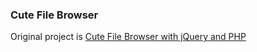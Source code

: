 ### Cute File Browser
Original project is [Cute File Browser with jQuery and PHP](https://tutorialzine.com/2014/09/cute-file-browser-jquery-ajax-php)